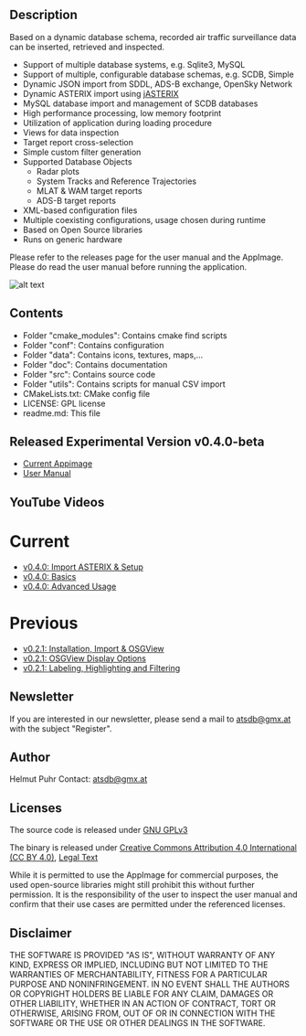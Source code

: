 ## Description
Based on a dynamic database schema, recorded air traffic surveillance data can be inserted, retrieved and inspected.

- Support of multiple database systems, e.g. Sqlite3, MySQL
- Support of multiple, configurable database schemas, e.g. SCDB, Simple
- Dynamic JSON import from SDDL, ADS-B exchange, OpenSky Network
- Dynamic ASTERIX import using [jASTERIX](https://github.com/hpuhr/jASTERIX)
- MySQL database import and management of SCDB databases
- High performance processing, low memory footprint
- Utilization of application during loading procedure
- Views for data inspection
- Target report cross-selection
- Simple custom filter generation
- Supported Database Objects
  - Radar plots
  - System Tracks and Reference Trajectories
  - MLAT & WAM target reports
  - ADS-B target reports
- XML-based configuration files
- Multiple coexisting configurations, usage chosen during runtime
- Based on Open Source libraries
- Runs on generic hardware

Please refer to the releases page for the user manual and the AppImage. Please do read the user manual before running the application.

![alt text](https://github.com/hpuhr/ATSDB/blob/master/doc/screenshots/osgview_3d.jpeg)

## Contents

- Folder "cmake_modules": Contains cmake find scripts
- Folder "conf": Contains configuration
- Folder "data": Contains icons, textures, maps,...
- Folder "doc": Contains documentation
- Folder "src": Contains source code
- Folder "utils": Contains scripts for manual CSV import
- CMakeLists.txt: CMake config file
- LICENSE: GPL license
- readme.md: This file

## Released Experimental Version v0.4.0-beta
- [Current Appimage](https://github.com/hpuhr/ATSDB/releases/download/v0.4.0-beta/ATSDB-v0.4.0-x86_64.AppImage)
- [User Manual](https://github.com/hpuhr/ATSDB/releases/download/v0.4.0-beta/user_manual_v0.4.0.pdf)

## YouTube Videos
# Current
- [v0.4.0: Import ASTERIX & Setup](https://youtu.be/QIMVb9HNBJc)
- [v0.4.0: Basics](https://youtu.be/ny47qrBlyfM)
- [v0.4.0: Advanced Usage](https://youtu.be/_L65VO8TsyE)

# Previous
- [v0.2.1: Installation, Import & OSGView](https://youtu.be/hptJHQ5D9hs)
- [v0.2.1: OSGView Display Options](https://youtu.be/vEoT88RGLQo)
- [v0.2.1: Labeling, Highlighting and Filtering](https://youtu.be/2ewXrWU7KUE)


## Newsletter
If you are interested in our newsletter, please send a mail to atsdb@gmx.at with the subject "Register".

## Author
Helmut Puhr
Contact: atsdb@gmx.at

## Licenses
The source code is released under [GNU GPLv3](https://www.gnu.org/licenses/gpl-3.0.en.html)

The binary is released under [Creative Commons Attribution 4.0 International (CC BY 4.0)](https://creativecommons.org/licenses/by/4.0/), [Legal Text](https://creativecommons.org/licenses/by/4.0/legalcode)

While it is permitted to use the AppImage for commercial purposes, the used open-source libraries might still prohibit this without further permission. It is the responsibility of the user to inspect the user manual and confirm that their use cases are permitted under the referenced licenses.

Disclaimer
----------

THE SOFTWARE IS PROVIDED "AS IS", WITHOUT WARRANTY OF ANY KIND, EXPRESS OR IMPLIED, INCLUDING BUT NOT LIMITED TO THE WARRANTIES OF MERCHANTABILITY, FITNESS FOR A PARTICULAR PURPOSE AND NONINFRINGEMENT. IN NO EVENT SHALL THE AUTHORS OR COPYRIGHT HOLDERS BE LIABLE FOR ANY CLAIM, DAMAGES OR OTHER LIABILITY, WHETHER IN AN ACTION OF CONTRACT, TORT OR OTHERWISE, ARISING FROM, OUT OF OR IN CONNECTION WITH THE SOFTWARE OR THE USE OR OTHER DEALINGS IN THE SOFTWARE.


